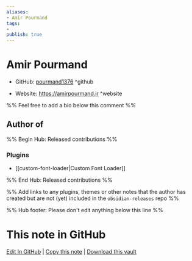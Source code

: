 ```yaml
---
aliases:
- Amir Pourmand
tags:
- 
publish: true
---
```


# Amir Pourmand

- GitHub: [pourmand1376](https://github.com/pourmand1376/) ^github
<!-- - Discord: `@` ^discord-->
- Website: <https://amirpourmand.ir> ^website
<!-- - [[Publish sites|Publish site]]: <https://> ^publish-->

%% Feel free to add a bio below this comment %%


## Author of

%% Begin Hub: Released contributions %%
### Plugins
- [[custom-font-loader|Custom Font Loader]]

%% End Hub: Released contributions %%

%% Add links to any plugins, themes or other notes that the author has created but are not (yet) included in the `obsidian-releases` repo %%

<!--
### Unlisted plugins
-->

<!--
### Others
-->

<!--
## Sponsor this author
-->

<!-- - [[GitHub sponsors]]: [Sponsor @pourmand1376 on GitHub Sponsors](https://github.com/sponsors/pourmand1376) ^github-sponsor-->
<!-- - [[Buy me a coffee]]: <https://> ^buy-me-a-coffee-->
<!-- - [[PayPal]]: <https://> ^paypal-->
<!-- - [[Patreon]]: <https://> ^patreon-->

<!--
## Follow this author
-->

<!-- - [[YouTube Channels|On YouTube]]: <https://> ^youtube-->
<!-- - Twitter: <https://> ^twitter-->
<!-- - ... -->

%% Hub footer: Please don't edit anything below this line %%

# This note in GitHub

<span class="git-footer">[Edit In GitHub](https://github.dev/obsidian-community/obsidian-hub/blob/main/01%20-%20Community/People/pourmand1376.md "git-hub-edit-note") | [Copy this note](https://raw.githubusercontent.com/obsidian-community/obsidian-hub/main/01%20-%20Community/People/pourmand1376.md "git-hub-copy-note") | [Download this vault](https://github.com/obsidian-community/obsidian-hub/archive/refs/heads/main.zip "git-hub-download-vault") </span>
